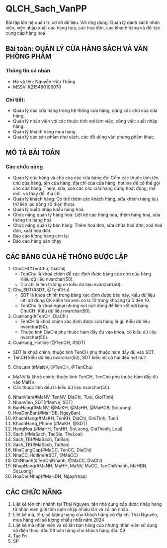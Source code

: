 # QLCH_Sach_VanPP
Bài tập lớn hệ quản trị cơ sở dữ liệu. Với ứng dụng: Quản lý danh sách nhân viên, việc nhập xuất các hàng hoá, các hoá đơn, các khách hàng và đối tác cung cấp hàng hoá

## Bài toàn: QUẢN LÝ CỬA HÀNG SÁCH VÀ VĂN PHÒNG PHẨM
### Thông tin cá nhân
- Họ và tên: Nguyễn Hữu Thắng
- MSSV: K215480106070
### Chi tiết:
-    Quản lý các cửa hàng trong hệ thống cửa hàng, cùng các chủ của cửa hàng.
-    Quản lý nhân viên với các thuộc tính nơi làm việc, công việc xuất nhập hàng.
-    Quản lý khách hàng mua hàng.
-    Quản lý các sản phẩm như sách, các đồ dùng văn phòng phẩm khác.

## MÔ TẢ BÀI TOÁN
### Các chức năng
- Quản lý cửa hàng và chủ của các cửa hàng đó: Gồm các thuộc tính tên chủ cửa hàng, tên cửa hàng, địa chỉ của cửa hàng, hotline để có thể gọi cho cửa hàng. Thêm, sửa, xoá các các cửa hàng dừng hoạt động, mở mới, và thay đổi địa chỉ.
- Quản lý khách hàng: Có thể thêm các khách hàng, sửa khách hàng lưu trữ liên lạc bằng số điện thoại.
- Quản lý xuẩt/ nhập khẩu hàng hoá.
- Chức năng quản lý hàng hoá: Liệt kê các hàng hoá, thêm hàng hoá, sửa thông tin hàng hoá
- Chức năng quản lý bán hàng: Thêm hoá đơn, sửa chữa hoá đơn, xoá hoá đơn, xuất hoá đơn.
- Báo cáo lượng hàng còn lại
- Báo cáo hàng bán chạy

## CÁC BẢNG CỦA HỆ THỐNG ĐƯỢC LẬP
1. ChuCH(#TenChu, DiaChi)
   - TenChu là khoá chính đề xác định được bảng của chủ cửa hàng. Kiểu dữ liệu nvarchar(50).
   - Dia chi là tên trường có kiểu dữ liệu nvarchar(50).
2. Chu_SDT(#SDT, @TenCHu)
   - SDT là khoá chính trong bảng xác định được bảo này, kiểu dữ liệu int, sử dụng CK kiểm tra xem có là 10 trong khoảng từ 0 đến 10.
   - TenChu là khoá ngoại nhưng not null dùng để liên kết với bảng ChuCH. Kiểu dữ liệu nvarchar(50).
3. CuaHang(#TenCH, DiaChi)
   - TenCH là khoá chính xác định được cửa hàng là gì. Kiểu dữ liệu nvarchar(50).
   - Thuộc tính DiaChi phụ thuộc hàm đầy đủ vào khoá, có kiểu dữ liệu nvarchar(50).
4. CuaHang_Hotline (@TenCH, #SDT)
-	SDT là khoá chính, thuộc tính TenCH phụ thuộc hàm dầy đủ vào SDT.
-	TenCH kiểu dữ liệu nvarchar(50), SDT kiểu int cả hai đều not null
5. ChoLam (#MaNV, @TenCH, @TenChu)
- MaNV là khoá chính, thuộc tính TenCH, TenChu phụ thuộc hàm đầy đủ vào MaNV.
- Các thuộc tính đều là kiểu dữ liệu nvarchar(50).
6. NhanVien(#MaNV, TenNV, DiaChi, Tuoi, GioiTinh)
7. NhanVien_SDT(#MaNV, SDT)
8. BanHang(#MaNV, @MaKH, @MaHH, @MaHDB, SoLuong)
9. HoaDonBan(#MaHDB, NgayBan)
10. KhachHang(#MaKH, TenKH, DiaChi, GioiTinh, Tuoi)
11. KhachHang_Phone (#MaKH, @SDT)
12. HangHoa (#MaHH, TenHH, SoLuong, GiaThanh, Loai)
13. Sach (#MaSach, TacGia, TheLoai)
14. Sach_TB(#MaSach, TaiBan)
14. Sach_TB(#MaSach, TaiBan)
15. NhaCungCap(#MaCC, TenCC, DiaChi)
16. NhaCC_Hotline(#SDT, @MaCC)
17. ChiNhanh(#TenChiNhanh, @MaCC, DiaChi)
18. NhapHang(#MaNH, MaHH, MaNV, MaCC, TenChiNhanh, MaHDN, SoLuong)
19. HoaDonNhap(#MaHDN, NgayNhap)

## CÁC CHỨC NĂNG
1. Liệt kê tên chi nhánh tại Thái Nguyen, tên nhà cung cấp được nhập hang từ nhân viên giới tính nam nhập nhiều lần và số lần nhâp.
2. Liệt kê mã, tên, số lượng hàng của khách hàng có địa chỉ Thái Nguyên, mua hàng với số lượng nhiều nhất năm 2024
3. Liệt kê mã nhân viên và số lần bán hàng của nhưng nhân viên sử dụng số điện thoại đầu 09 bán hàng cho khách hàng đầu 09
4. Tạo Fn
5. SP

